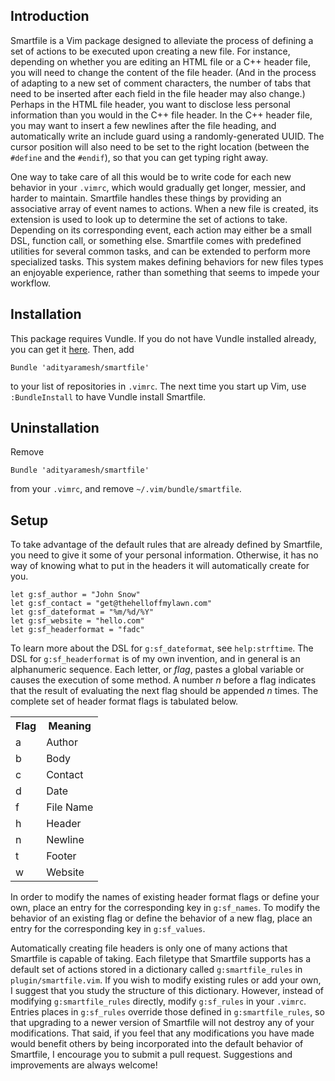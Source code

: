 <!--
  ** File Name: README.md
  ** Author:	Aditya Ramesh
  ** Date:      08/10/2012
  ** Contact:   _@adityaramesh.com
-->

## Introduction

Smartfile is a Vim package designed to alleviate the process of defining a set
of actions to be executed upon creating a new file. For instance, depending on
whether you are editing an HTML file or a C++ header file, you will need to
change the content of the file header. (And in the process of adapting to a new
set of comment characters, the number of tabs that need to be inserted after
each field in the file header may also change.) Perhaps in the HTML file header,
you want to disclose less personal information than you would in the C++ file
header. In the C++ header file, you may want to insert a few newlines after the
file heading, and automatically write an include guard using a
randomly-generated UUID. The cursor position will also need to be set to the
right location (between the `#define` and the `#endif`), so that you can get
typing right away.

One way to take care of all this would be to write code for each new behavior in
your `.vimrc`, which would gradually get longer, messier, and harder to
maintain.  Smartfile handles these things by providing an associative array of
event names to actions.  When a new file is created, its extension is used to
look up to determine the set of actions to take.  Depending on its corresponding
event, each action may either be a small DSL, function call, or something else.
Smartfile comes with predefined utilities for several common tasks, and can be
extended to perform more specialized tasks. This system makes defining behaviors
for new files types an enjoyable experience, rather than something that seems to
impede your workflow.

## Installation

This package requires Vundle. If you do not have Vundle installed already, you
can get it [here](https://github.com/gmarik/vundle/). Then, add

	Bundle 'adityaramesh/smartfile'

to your list of repositories in `.vimrc`. The next time you start up Vim, use
`:BundleInstall` to have Vundle install Smartfile.

## Uninstallation

Remove

	Bundle 'adityaramesh/smartfile'

from your `.vimrc`, and remove `~/.vim/bundle/smartfile`.

## Setup

To take advantage of the default rules that are already defined by Smartfile,
you need to give it some of your personal information. Otherwise, it has no way
of knowing what to put in the headers it will automatically create for you.

	let g:sf_author = "John Snow"
	let g:sf_contact = "get@thehelloffmylawn.com"
	let g:sf_dateformat = "%m/%d/%Y"
	let g:sf_website = "hello.com"
	let g:sf_headerformat = "fadc"

To learn more about the DSL for `g:sf_dateformat`, see `help:strftime`. The DSL
for `g:sf_headerformat` is of my own invention, and in general is an
alphanumeric sequence. Each letter, or _flag_, pastes a global variable or
causes the execution of some method. A number _n_ before a flag indicates that
the result of evaluating the next flag should be appended _n_ times. The
complete set of header format flags is tabulated below.

<table>
	<tr>
		<th>Flag</th>
		<th>Meaning</th>
	</tr>
	<tr>
		<td>a</td>
		<td>Author</td>
	</tr>
	<tr>
		<td>b</td>
		<td>Body</td>
	</tr>
	<tr>
		<td>c</td>
		<td>Contact</td>
	</tr>
	<tr>
		<td>d</td>
		<td>Date</td>
	</tr>
	<tr>
		<td>f</td>
		<td>File Name</td>
	</tr>
	<tr>
		<td>h</td>
		<td>Header</td>
	</tr>
	<tr>
		<td>n</td>
		<td>Newline</td>
	</tr>
	<tr>
		<td>t</td>
		<td>Footer</td>
	</tr>
	<tr>
		<td>w</td>
		<td>Website</td>
	</tr>
</table>

In order to modify the names of existing header format flags or define your own,
place an entry for the corresponding key in `g:sf_names`. To modify the behavior
of an existing flag or define the behavior of a new flag, place an entry for the
corresponding key in `g:sf_values`.

Automatically creating file headers is only one of many actions that Smartfile
is capable of taking. Each filetype that Smartfile supports has a default set of
actions stored in a dictionary called `g:smartfile_rules` in
`plugin/smartfile.vim`. If you wish to modify existing rules or add your own, I
suggest that you study the structure of this dictionary. However, instead of
modifying `g:smartfile_rules` directly, modify `g:sf_rules` in your `.vimrc`.
Entries places in `g:sf_rules` override those defined in `g:smartfile_rules`, so
that upgrading to a newer version of Smartfile will not destroy any of your
modifications. That said, if you feel that any modifications you have made would
benefit others by being incorporated into the default behavior of Smartfile, I
encourage you to submit a pull request. Suggestions and improvements are always
welcome!
